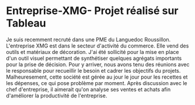 # Entreprise-XMG- Projet réalisé sur Tableau
Je suis recemment recruté dans une PME du Languedoc Roussillon.
L'entreprise XMG est dans le secteur d'activité du commerce. Elle vend des outils et matériaux de décoration.
J'ai été sollicité pour la mise en place d'un outil visuel permettant de synthétiser quelques agrégats importants pour la prise de décision.
Pour y arriver, nous avons tenu des réunions avec le responsable pour recueillir le besoin et cadrer les objectifs du projets.
Malheuresement, cette société est gérée au jour le jour pour les recettes et les dépenses, ce qui pose problème par moment.
Après discussion avec le chef d'entreprise, il aimerait qu'on analyse ses ventes et achats afin d'améliorer la productivité de l'entreprise.
